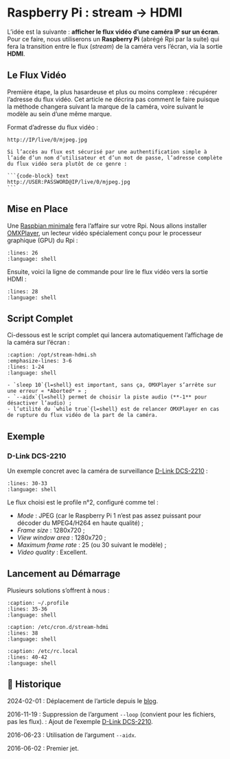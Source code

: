 # Raspberry Pi : stream → HDMI

L’idée est la suivante : **afficher le flux vidéo d’une caméra IP sur un écran**.
Pour ce faire, nous utiliserons un **Raspberry Pi** (abrégé Rpi par la suite) qui fera la transition entre le flux (*stream*) de la caméra vers l’écran, via la sortie **HDMI**.

## Le Flux Vidéo

Première étape, la plus hasardeuse et plus ou moins complexe : récupérer l’adresse du flux vidéo. Cet article ne décrira pas comment le faire puisque la méthode changera suivant la marque de la caméra, voire suivant le modèle au sein d’une même marque.

Format d’adresse du flux vidéo :

```{code-block} text
http://IP/live/0/mjpeg.jpg
```

````{note}
Si l’accès au flux est sécurisé par une authentification simple à l’aide d’un nom d’utilisateur et d’un mot de passe, l’adresse complète du flux vidéo sera plutôt de ce genre :

```{code-block} text
http://USER:PASSWORD@IP/live/0/mjpeg.jpg
```
````

## Mise en Place

Une [Raspbian minimale](https://www.tiger-222.fr/?d=2016/01/04/17/25/32-raspbian-installation-minimale) fera l’affaire sur votre Rpi. Nous allons installer [OMXPlayer](https://github.com/popcornmix/omxplayer), un lecteur vidéo spécialement conçu pour le processeur graphique (GPU) du Rpi :

```{literalinclude} snippets/raspberry-pi-stream-hdmi.sh
:lines: 26
:language: shell
```

Ensuite, voici la ligne de commande pour lire le flux vidéo vers la sortie HDMI :

```{literalinclude} snippets/raspberry-pi-stream-hdmi.sh
:lines: 28
:language: shell
```

## Script Complet

Ci-dessous est le script complet qui lancera automatiquement l’affichage de la caméra sur l’écran :

```{literalinclude} snippets/raspberry-pi-stream-hdmi.sh
:caption: /opt/stream-hdmi.sh
:emphasize-lines: 3-6
:lines: 1-24
:language: shell
```

```{note}
- `sleep 10`{l=shell} est important, sans ça, OMXPlayer s’arrête sur une erreur « *Aborted* » ;
- `--aidx`{l=shell} permet de choisir la piste audio (**-1** pour désactiver l’audio) ;
- l’utilité du `while true`{l=shell} est de relancer OMXPlayer en cas de rupture du flux vidéo de la part de la caméra.
```

## Exemple

### D-Link DCS-2210

Un exemple concret avec la caméra de surveillance [D-Link DCS-2210](http://www.dlink.com/fr/fr/support/product/dcs-2210-full-hd-poe-day-night-camera) :

```{literalinclude} snippets/raspberry-pi-stream-hdmi.sh
:lines: 30-33
:language: shell
```

Le flux choisi est le profile n°2, configuré comme tel :

- *Mode* : JPEG (car le Raspberry Pi 1 n’est pas assez puissant pour décoder du MPEG4/H264 en haute qualité) ;
- *Frame size* : 1280x720 ;
- *View window area* : 1280x720 ;
- *Maximum frame rate* : 25 (ou 30 suivant le modèle) ;
- *Video quality* : Excellent.

## Lancement au Démarrage

Plusieurs solutions s’offrent à nous :

```{literalinclude} snippets/raspberry-pi-stream-hdmi.sh
:caption: ~/.profile
:lines: 35-36
:language: shell
```

```{literalinclude} snippets/raspberry-pi-stream-hdmi.sh
:caption: /etc/cron.d/stream-hdmi
:lines: 38
:language: shell
```

```{literalinclude} snippets/raspberry-pi-stream-hdmi.sh
:caption: /etc/rc.local
:lines: 40-42
:language: shell
```

## 📜 Historique

2024-02-01
: Déplacement de l’article depuis le [blog](https://www.tiger-222.fr/?d=2016/03/31/15/25/19-script-de-mise-a-jour-de-gogs).

2016-11-19
: Suppression de l’argument `--loop` (convient pour les fichiers, pas les flux).
: Ajout de l’exemple [D-Link DCS-2210](#d-link-dcs-2210).

2016-06-23
: Utilisation de l’argument `--aidx`.

2016-06-02
: Premier jet.

